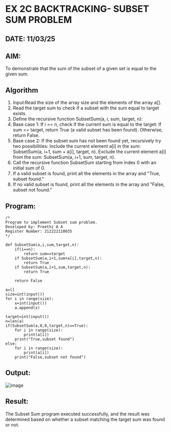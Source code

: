 # EX 2C BACKTRACKING- SUBSET SUM PROBLEM
## DATE: 11/03/25
## AIM:
To demonstrate that the sum of the subset of a given set is equal to the given sum.

## Algorithm
1. Input:Read the size of the array size and the elements of the array a[].
2. Read the target sum to check if a subset with the sum equal to target exists.
3. Define the recursive function SubsetSum(a, i, sum, target, n):
4. Base case 1: If i == n, check if the current sum is equal to the target:
 If sum == target, return True (a valid subset has been found).
 Otherwise, return False.
5. Base case 2: If the subset sum has not been found yet, recursively try two possibilities:
 Include the current element a[i] in the sum: SubsetSum(a, i+1, sum + a[i], target, n).
 Exclude the current element a[i] from the sum: SubsetSum(a, i+1, sum, target, n).
6. Call the recursive function SubsetSum starting from index 0 with an initial sum of 0.
7. If a valid subset is found, print all the elements in the array and "True, subset found."
8. If no valid subset is found, print all the elements in the array and "False, subset not found."

## Program:
```
/*
Program to implement Subset sum problem.
Developed by: Preethi A A
Register Number: 212222110035
*/
```
```
def SubsetSum(a,i,sum,target,n):
    if(i==n):
        return sum==target
    if SubsetSum(a,i+1,sum+a[i],target,n):
        return True
    if SubsetSum(a,i+1,sum,target,n):
        return True
        
    return False

a=[]
size=int(input())
for i in range(size):
    x=int(input())
    a.append(x)

target=int(input())
n=len(a)
if(SubsetSum(a,0,0,target,n)==True):
    for i in range(size):
        print(a[i])
    print("True,subset found")
else:
    for i in range(size):
        print(a[i])
    print("False,subset not found")

```
## Output:

![image](https://github.com/user-attachments/assets/cc3e4abb-d434-4fb2-9e48-f2e5a3ac7c5a)

## Result:
The Subset Sum program executed successfully, and the result was determined based on whether a subset matching the target sum was found or not.
